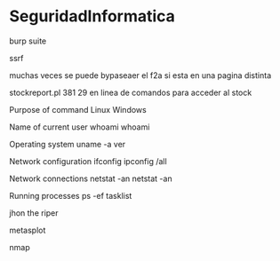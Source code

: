 # SeguridadInformatica


burp suite

ssrf

muchas veces se puede bypaseaer el f2a si esta en una pagina distinta

stockreport.pl 381 29 en linea de comandos para acceder al stock

Purpose of command	Linux	Windows

Name of current user	whoami	whoami

Operating system	uname -a	ver

Network configuration	ifconfig	ipconfig /all

Network connections	netstat -an	netstat -an

Running processes	ps -ef	tasklist





jhon the riper

metasplot

nmap
